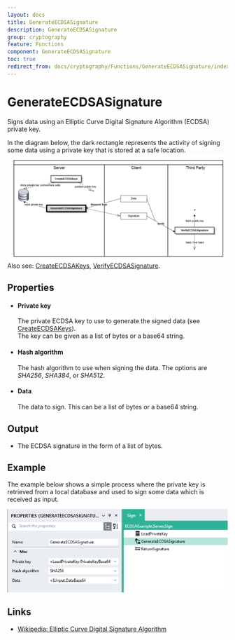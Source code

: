 ```yaml
---
layout: docs
title: GenerateECDSASignature
description: GenerateECDSASignature
group: cryptography
feature: Functions
component: GenerateECDSASignature
toc: true
redirect_from: docs/cryptography/Functions/GenerateECDSASignature/index
---
```

GenerateECDSASignature
===========

Signs data using an Elliptic Curve Digital Signature Algorithm (ECDSA) private key.

In the diagram below, the dark rectangle represents the activity of signing some data using a private key that 
is stored at a safe location.  
![ECDSA Process](ProcessGenerateECDSASignature.png)  
Also see: [CreateECDSAKeys](../CreateECDSAKeys/), [VerifyECDSASignature](../VerifyECDSASignature/).

Properties
----------

-  #### Private key

    The private ECDSA key to use to generate the signed data (see [CreateECDSAKeys](../CreateECDSAKeys/)).   
    The key can be given as a list of bytes or a base64 string.

-  #### Hash algorithm

    The hash algorithm to use when signing the data. The options are *SHA256*, *SHA384*, or *SHA512*.

-  #### Data

    The data to sign. This can be a list of bytes or a base64 string.

Output
------

-  The ECDSA signature in the form of a list of bytes.

Example
-------

The example below shows a simple process where the private key is retrieved from a local database and used to 
sign some data which is received as input.

![](sign_example.png)

Links
-----

- [Wikipedia: Elliptic Curve Digital Signature Algorithm](https://en.wikipedia.org/wiki/Elliptic_Curve_Digital_Signature_Algorithm)
